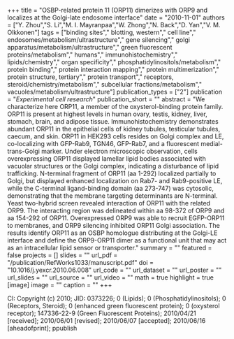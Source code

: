 +++
title = "OSBP-related protein 11 (ORP11) dimerizes with ORP9 and localizes at the Golgi-late endosome interface"
date = "2010-11-01"
authors = ["Y. Zhou","S. Li","M. I. Mayranpaa","W. Zhong","N. Back","D. Yan","V. M. Olkkonen"]
tags = ["binding sites"," blotting, western"," cell line"," endosomes/metabolism/ultrastructure"," gene silencing"," golgi apparatus/metabolism/ultrastructure"," green fluorescent proteins/metabolism"," humans"," immunohistochemistry"," lipids/chemistry"," organ specificity"," phosphatidylinositols/metabolism"," protein binding"," protein interaction mapping"," protein multimerization"," protein structure, tertiary"," protein transport"," receptors, steroid/chemistry/metabolism"," subcellular fractions/metabolism"," vacuoles/metabolism/ultrastructure"]
publication_types = ["2"]
publication = "_Experimental cell research_"
publication_short = ""
abstract = "We characterize here ORP11, a member of the oxysterol-binding protein family. ORP11 is present at highest levels in human ovary, testis, kidney, liver, stomach, brain, and adipose tissue. Immunohistochemistry demonstrates abundant ORP11 in the epithelial cells of kidney tubules, testicular tubules, caecum, and skin. ORP11 in HEK293 cells resides on Golgi complex and LE, co-localizing with GFP-Rab9, TGN46, GFP-Rab7, and a fluorescent medial-trans-Golgi marker. Under electron microscopic observation, cells overexpressing ORP11 displayed lamellar lipid bodies associated with vacuolar structures or the Golgi complex, indicating a disturbance of lipid trafficking. N-terminal fragment of ORP11 (aa 1-292) localized partially to Golgi, but displayed enhanced localization on Rab7- and Rab9-positive LE, while the C-terminal ligand-binding domain (aa 273-747) was cytosolic, demonstrating that the membrane targeting determinants are N-terminal. Yeast two-hybrid screen revealed interaction of ORP11 with the related ORP9. The interacting region was delineated within aa 98-372 of ORP9 and aa 154-292 of ORP11. Overexpressed ORP9 was able to recruit EGFP-ORP11 to membranes, and ORP9 silencing inhibited ORP11 Golgi association. The results identify ORP11 as an OSBP homologue distributing at the Golgi-LE interface and define the ORP9-ORP11 dimer as a functional unit that may act as an intracellular lipid sensor or transporter."
summary = ""
featured = false
projects = []
slides = ""
url_pdf = "/publication/RefWorks1033/manuscript.pdf"
doi = "10.1016/j.yexcr.2010.06.008"
url_code = ""
url_dataset = ""
url_poster = ""
url_slides = ""
url_source = ""
url_video = ""
math = true
highlight = true
[image]
image = ""
caption = ""
+++

CI: Copyright (c) 2010; JID: 0373226; 0 (Lipids); 0 (Phosphatidylinositols); 0 (Receptors, Steroid); 0 (enhanced green fluorescent protein); 0 (oxysterol receptor); 147336-22-9 (Green Fluorescent Proteins); 2010/04/21 [received]; 2010/06/01 [revised]; 2010/06/07 [accepted]; 2010/06/16 [aheadofprint]; ppublish
